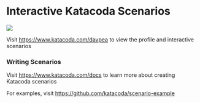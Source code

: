 # Interactive Katacoda Scenarios

[![](http://shields.katacoda.com/katacoda/davpea/count.svg)](https://www.katacoda.com/davpea "Get your profile on Katacoda.com")

Visit https://www.katacoda.com/davpea to view the profile and interactive scenarios

### Writing Scenarios
Visit https://www.katacoda.com/docs to learn more about creating Katacoda scenarios

For examples, visit https://github.com/katacoda/scenario-example
